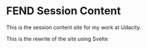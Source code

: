 # FEND Session Content

This is the session content site for my work at Udacity.

This is the rewrite of the site using Svelte
